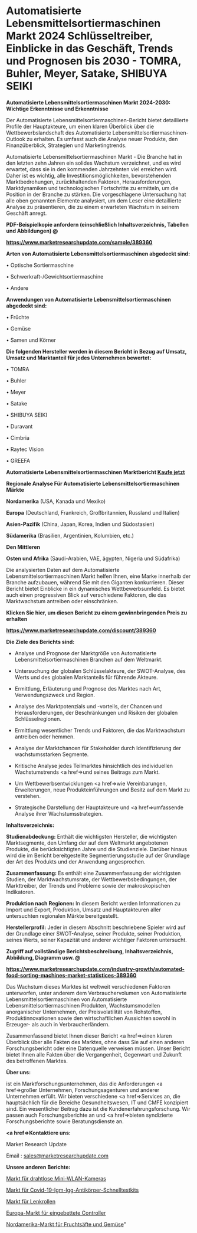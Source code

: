 # Automatisierte Lebensmittelsortiermaschinen Markt 2024 Schlüsseltreiber, Einblicke in das Geschäft, Trends und Prognosen bis 2030 - TOMRA, Buhler, Meyer, Satake, SHIBUYA SEIKI

<strong>Automatisierte Lebensmittelsortiermaschinen Markt 2024-2030: Wichtige Erkenntnisse und Erkenntnisse</strong>

Der Automatisierte Lebensmittelsortiermaschinen-Bericht bietet detaillierte Profile der Hauptakteure, um einen klaren Überblick über die Wettbewerbslandschaft des Automatisierte Lebensmittelsortiermaschinen-Outlook zu erhalten. Es umfasst auch die Analyse neuer Produkte, den Finanzüberblick, Strategien und Marketingtrends.

Automatisierte Lebensmittelsortiermaschinen Markt - Die Branche hat in den letzten zehn Jahren ein solides Wachstum verzeichnet, und es wird erwartet, dass sie in den kommenden Jahrzehnten viel erreichen wird. Daher ist es wichtig, alle Investitionsmöglichkeiten, bevorstehenden Marktbedrohungen, zurückhaltenden Faktoren, Herausforderungen, Marktdynamiken und technologischen Fortschritte zu ermitteln, um die Position in der Branche zu stärken. Die vorgeschlagene Untersuchung hat alle oben genannten Elemente analysiert, um dem Leser eine detaillierte Analyse zu präsentieren, die zu einem erwarteten Wachstum in seinem Geschäft anregt.



<strong><b>PDF-Beispielkopie anfordern (einschließlich Inhaltsverzeichnis, Tabellen und Abbildungen) @ </b></strong>

<strong><a href=https://www.marketresearchupdate.com/sample/389360>

<strong>https://www.marketresearchupdate.com/sample/389360</u></a></strong></strong>



<strong>Arten von Automatisierte Lebensmittelsortiermaschinen abgedeckt sind:</strong>

• Optische Sortiermaschine

• Schwerkraft-/Gewichtsortiermaschine

• Andere



<strong>Anwendungen von Automatisierte Lebensmittelsortiermaschinen abgedeckt sind:</strong>

• Früchte

• Gemüse

• Samen und Körner



<strong>Die folgenden Hersteller werden in diesem Bericht in Bezug auf Umsatz, Umsatz und Marktanteil für jedes Unternehmen bewertet:</strong>

• TOMRA

• Buhler

• Meyer

• Satake

• SHIBUYA SEIKI

• Duravant

• Cimbria

• Raytec Vision

• GREEFA



<strong>Automatisierte Lebensmittelsortiermaschinen Marktbericht <a href=https://www.marketresearchupdate.com/buynow/389360>Kaufe jetzt</a></strong>



<strong>Regionale Analyse Für Automatisierte Lebensmittelsortiermaschinen Märkte</strong>



<strong>Nordamerika</strong> (USA, Kanada und Mexiko)



<strong>Europa</strong> (Deutschland, Frankreich, Großbritannien, Russland und Italien)



<strong>Asien-Pazifik</strong> (China, Japan, Korea, Indien und Südostasien)



<strong>Südamerika</strong> (Brasilien, Argentinien, Kolumbien, etc.)



<strong>Den Mittleren</strong> 

<strong>Osten und Afrika</strong> (Saudi-Arabien, VAE, ägypten, Nigeria und Südafrika)

Die analysierten Daten auf dem Automatisierte Lebensmittelsortiermaschinen Markt helfen Ihnen, eine Marke innerhalb der Branche aufzubauen, während Sie mit den Giganten konkurrieren. Dieser Bericht bietet Einblicke in ein dynamisches Wettbewerbsumfeld. Es bietet auch einen progressiven Blick auf verschiedene Faktoren, die das Marktwachstum antreiben oder einschränken.



<strong>Klicken Sie hier, um diesen Bericht zu einem gewinnbringenden Preis zu erhalten
</strong>

<strong><a href=https://www.marketresearchupdate.com/discount/389360>https://www.marketresearchupdate.com/discount/389360</b></u></strong></a>



<strong>Die Ziele des Berichts sind:</strong>

- Analyse und Prognose der Marktgröße von Automatisierte Lebensmittelsortiermaschinen Branchen auf dem Weltmarkt.

- Untersuchung der globalen Schlüsselakteure, der SWOT-Analyse, des Werts und des globalen Marktanteils für führende Akteure.

- Ermittlung, Erläuterung und Prognose des Marktes nach Art, Verwendungszweck und Region.

- Analyse des Marktpotenzials und -vorteils, der Chancen und Herausforderungen, der Beschränkungen und Risiken der globalen Schlüsselregionen.

- Ermittlung wesentlicher Trends und Faktoren, die das Marktwachstum antreiben oder hemmen.

- Analyse der Marktchancen für Stakeholder durch Identifizierung der wachstumsstarken Segmente.

- Kritische Analyse jedes Teilmarktes hinsichtlich des individuellen Wachstumstrends <a href=>und</a> seines Beitrags zum Markt.

- Um Wettbewerbsentwicklungen <a href=>wie</a> Vereinbarungen, Erweiterungen, neue Produkteinführungen und Besitz auf dem Markt zu verstehen.

- Strategische Darstellung der Hauptakteure und <a href=>umfas</a>sende Analyse ihrer Wachstumsstrategien.



<strong>Inhaltsverzeichnis:</strong>



<strong>Studienabdeckung:</strong> Enthält die wichtigsten Hersteller, die wichtigsten Marktsegmente, den Umfang der auf dem Weltmarkt angebotenen Produkte, die berücksichtigten Jahre und die Studienziele. Darüber hinaus wird die im Bericht bereitgestellte Segmentierungsstudie auf der Grundlage der Art des Produkts und der Anwendung angesprochen.



<strong>Zusammenfassung:</strong> Es enthält eine Zusammenfassung der wichtigsten Studien, der Marktwachstumsrate, der Wettbewerbsbedingungen, der Markttreiber, der Trends und Probleme sowie der makroskopischen Indikatoren.



<strong>Produktion nach Regionen:</strong> In diesem Bericht werden Informationen zu Import und Export, Produktion, Umsatz und Hauptakteuren aller untersuchten regionalen Märkte bereitgestellt.



<strong>Herstellerprofil:</strong> Jeder in diesem Abschnitt beschriebene Spieler wird auf der Grundlage einer SWOT-Analyse, seiner Produkte, seiner Produktion, seines Werts, seiner Kapazität und anderer wichtiger Faktoren untersucht.



<strong><b>Zugriff auf vollständige Berichtsbeschreibung, Inhaltsverzeichnis, Abbildung, Diagramm usw. @ </b></strong>

<strong><a href=https://www.marketresearchupdate.com/industry-growth/automated-food-sorting-machines-market-statistices-389360>https://www.marketresearchupdate.com/industry-growth/automated-food-sorting-machines-market-statistices-389360</a></strong>

Das Wachstum dieses Marktes ist weltweit verschiedenen Faktoren unterworfen, unter anderem dem Verbrauchervolumen von Automatisierte Lebensmittelsortiermaschinen von Automatisierte Lebensmittelsortiermaschinen Produkten, Wachstumsmodellen anorganischer Unternehmen, der Preisvolatilität von Rohstoffen, Produktinnovationen sowie den wirtschaftlichen Aussichten sowohl in Erzeuger- als auch in Verbraucherländern.

Zusammenfassend bietet Ihnen dieser Bericht <a href=>einen</a> klaren Überblick über alle Fakten des Marktes, ohne dass Sie auf einen anderen Forschungsbericht oder eine Datenquelle verweisen müssen. Unser Bericht bietet Ihnen alle Fakten über die Vergangenheit, Gegenwart und Zukunft des betroffenen Marktes.



<strong>Über uns:</strong>

 ist ein Marktforschungsunternehmen, das die Anforderungen <a href=>großer</a> Unternehmen, Forschungsagenturen und anderer Unternehmen erfüllt. Wir bieten verschiedene <a href=>Services</a> an, die hauptsächlich für die Bereiche Gesundheitswesen, IT und CMFE konzipiert sind. Ein wesentlicher Beitrag dazu ist die Kundenerfahrungsforschung. Wir passen auch Forschungsberichte an und <a href=>bieten</a> syndizierte Forschungsberichte sowie Beratungsdienste an.



<strong><a href=>Kontaktiere uns:</a></strong>

Market Research Update

Email : sales@marketresearchupdate.com



<strong>Unsere anderen Berichte:</strong>

<a href=https://www.linkedin.com/pulse/mini-wifi-wireless-camera-market-2023-trends>Markt für drahtlose Mini-WLAN-Kameras</a>

<a href=https://www.linkedin.com/pulse/covid-19-igm-igg-antibody-rapid-test-kits-market>Markt für Covid-19-Igm-Igg-Antikörper-Schnelltestkits</a>

<a href=https://www.linkedin.com/pulse/castor-wheel-market-size-share-outlook-growth-prospects>Markt für Lenkrollen</a>

<a href=https://www.linkedin.com/pulse/europe-embedded-controllers-market>Europa-Markt für eingebettete Controller</a>

<a href=https://www.linkedin.com/pulse/north-america-fruit-juice-vegetable-market-2023-new-comprehensive>Nordamerika-Markt für Fruchtsäfte und Gemüse</a>"
